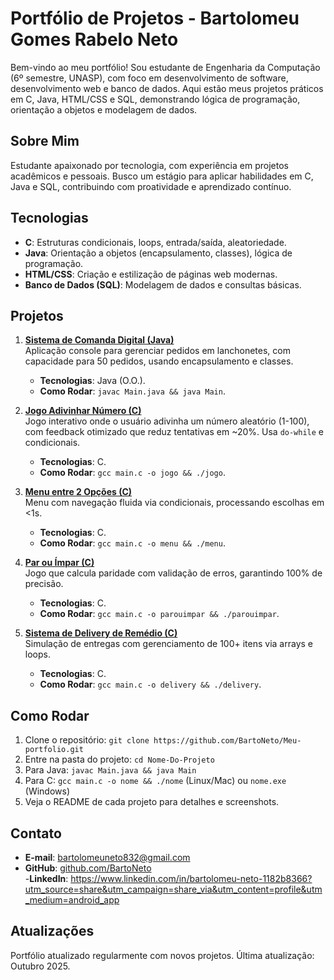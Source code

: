 # Portfólio de Projetos - Bartolomeu Gomes Rabelo Neto

Bem-vindo ao meu portfólio! Sou estudante de Engenharia da Computação (6º semestre, UNASP), com foco em desenvolvimento de software, desenvolvimento web e banco de dados. Aqui estão meus projetos práticos em C, Java, HTML/CSS e SQL, demonstrando lógica de programação, orientação a objetos e modelagem de dados.

## Sobre Mim
Estudante apaixonado por tecnologia, com experiência em projetos acadêmicos e pessoais. Busco um estágio para aplicar habilidades em C, Java e SQL, contribuindo com proatividade e aprendizado contínuo.

## Tecnologias
- **C**: Estruturas condicionais, loops, entrada/saída, aleatoriedade.
- **Java**: Orientação a objetos (encapsulamento, classes), lógica de programação.
- **HTML/CSS**: Criação e estilização de páginas web modernas.
- **Banco de Dados (SQL)**: Modelagem de dados e consultas básicas.

## Projetos
1. **[Sistema de Comanda Digital (Java)](https://github.com/BartoNeto/Meu-portfolio/tree/main/Sistema%20de%20Comanda%20Digital)**  
   Aplicação console para gerenciar pedidos em lanchonetes, com capacidade para 50 pedidos, usando encapsulamento e classes.  
   - **Tecnologias**: Java (O.O.).  
   - **Como Rodar**: `javac Main.java && java Main`.

2. **[Jogo Adivinhar Número (C)](https://github.com/BartoNeto/Meu-portfolio/tree/main/Jogo-Adivinhar-Numero-C)**  
   Jogo interativo onde o usuário adivinha um número aleatório (1-100), com feedback otimizado que reduz tentativas em ~20%. Usa `do-while` e condicionais.  
   - **Tecnologias**: C.  
   - **Como Rodar**: `gcc main.c -o jogo && ./jogo`.

3. **[Menu entre 2 Opções (C)](https://github.com/BartoNeto/Meu-portfolio/tree/main/Menu-entre-2-Opcoes)**  
   Menu com navegação fluida via condicionais, processando escolhas em <1s.  
   - **Tecnologias**: C.  
   - **Como Rodar**: `gcc main.c -o menu && ./menu`.

4. **[Par ou Ímpar (C)](https://github.com/BartoNeto/Meu-portfolio/tree/main/Par-ou-Impar)**  
   Jogo que calcula paridade com validação de erros, garantindo 100% de precisão.  
   - **Tecnologias**: C.  
   - **Como Rodar**: `gcc main.c -o parouimpar && ./parouimpar`.

5. **[Sistema de Delivery de Remédio (C)](https://github.com/BartoNeto/Meu-portfolio/tree/main/Sistema-de-Delivery-de-Remedio)**  
   Simulação de entregas com gerenciamento de 100+ itens via arrays e loops.  
   - **Tecnologias**: C.  
   - **Como Rodar**: `gcc main.c -o delivery && ./delivery`.

## Como Rodar
1. Clone o repositório: `git clone https://github.com/BartoNeto/Meu-portfolio.git`
2. Entre na pasta do projeto: `cd Nome-Do-Projeto`
3. Para Java: `javac Main.java && java Main`
4. Para C: `gcc main.c -o nome && ./nome` (Linux/Mac) ou `nome.exe` (Windows)
5. Veja o README de cada projeto para detalhes e screenshots.

## Contato
- **E-mail**: bartolomeuneto832@gmail.com  
- **GitHub**: [github.com/BartoNeto](https://github.com/BartoNeto)  
-**LinkedIn**: https://www.linkedin.com/in/bartolomeu-neto-1182b8366?utm_source=share&utm_campaign=share_via&utm_content=profile&utm_medium=android_app

## Atualizações
Portfólio atualizado regularmente com novos projetos. Última atualização: Outubro 2025.